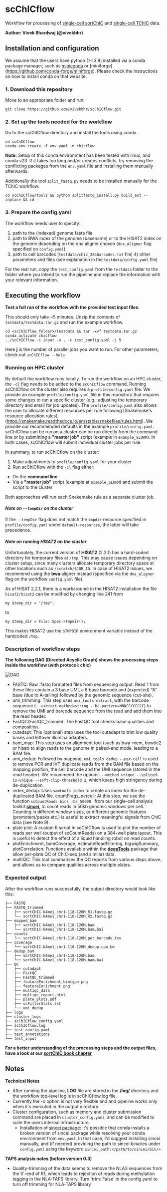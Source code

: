 # scChICflow

Workflow for processing of [single-cell sortChIC](https://www.ncbi.nlm.nih.gov/pmc/articles/PMC9925381/) and [single-cell TChIC](https://www.biorxiv.org/content/10.1101/2024.05.09.593364v1.abstract) data.

**Author: Vivek Bhardwaj (@vivekbhr)**

## Installation and configuration

We assume that the users have python (>=3.8) installed via a conda package manager, such as [miniconda](https://docs.conda.io/en/latest/miniconda.html) or [miniforge] (https://github.com/conda-forge/miniforge). Please check the instructions on how to install conda on that website.


### 1. Download this repository

Move to an appropriate folder and run:

```
git clone https://github.com/vivekbhr/scChICflow.git
```

### 2. Set up the tools needed for the workflow

Go to the scChICflow directory and install the tools using conda.

```
cd scChICflow
conda env create -f env.yaml -n chicflow
```

**Note:** Setup of this conda environment has been tested with linux, and conda v23. If it takes too long and/or creates conflicts, try removing the conflicting packages from the `env.yaml` file and installing them manually afterwards.

Additionally the tool `split_fastq.py` needs to be installed manually for the TChIC workflow:

```
cd scChICflow/tools && python splitfastq_install.py build_ext --inplace && cd -
```


### 3. Prepare the config.yaml

The workflow needs user to specify:

  1) path to the (indexed) genome fasta file
  2) path to BWA index of the genome (basename) or to the HISAT2  index on the genome depending on the dna aligner chosen (`dna_aligner` flag specified on `config.yaml`)
  3) path to  cell barcodes (`testdata/chic_384barcodes.txt` file)
	4) other parameters and files (see explanation in the `testdata/config.yaml` file)

For the real run, copy the `test_config.yaml` from the `testdata` folder to the folder where you intend to run the pipeline and replace the information with your relevant information.


## Executing the workflow

**Test a full run of the workflow with the provided test input files.**

This should only take ~5 minutes. Unzip the contents of `testdata/testdata.tar.gz` and run the example workflow.

```
cd <scChICflow_folder>/testdata && tar -xvf testdata.tar.gz
conda activate chicflow
../scChICflow -i input -o . -c test_config.yaml -j 5
```

Here **j** is the number of parallel jobs you want to run. For other parameters, check out `scChICflow --help`

### Running on HPC cluster

By default the workflow runs locally. To run the workflow on an HPC cluster, the `-cl` flag needs to be added to the `scChICflow` command. Running scChICflow on the cluster also requires a `profile/config.yaml` file.
We provide an example `profile/config.yaml` file in this repository that requires some changes to run a specific cluster (e.g.: adjusting the temporary directory and email for job updates).
The `profile/config.yaml` also allows the user to allocate different resources per rule following [Snakemake's resource allocation rules] (https://snakemake.readthedocs.io/en/stable/snakefiles/rules.html). We provide our recommended defaults in the example `profile/config.yaml`.
scChICflow can be run on a cluster can be run directly from the command line or by submitting a **"master job"** script (example in `example_SLURM`). In both cases, scChICflow will submit individual cluster jobs per rule.

In summary, to run scChICflow on the cluster:

  1. Make adjustments to `profile/config.yaml` for your cluster
  2. Run scChICflow with the `-cl` flag either:
  * On the **command line**
  * Via a **"master job"** script (example at `example_SLURM`) and submit the script to the cluster

Both approaches will run each Snakemake rule as a separate cluster job.

#### *Note on `--tempDir` on the cluster*
If the `--tempDir` flag does not match the `tmpdir` resource specified in `profile/config.yaml` under `default-resources`, the latter will take precedence.

#### *Note on running HISAT2 on the cluster*
Unfortunately, the current version of **HISAT2** (2.2.1) has a hard-coded directory for temporary files at `/tmp`. This may cause issues depending on cluster setup, since many clusters allocate temporary directory space at other locations such as `/scratch/$JOB_ID`. In case of HISAT2 issues, we recommend using the **bwa** aligner instead (specified via the `dna_aligner` flag on the workflow `config.yaml` file).

As of HISAT 2.2.1, there is a workaround: in the HISAT2 installation the file `hisat2/hisat2` can be modified by changing line 241 from

```
my $temp_dir = "/tmp";
```

to

```
my $temp_dir = File::Spec->tmpdir();
```

This makes HISAT2 use the `$TMPDIR` environment variable instead of the hardcoded `/tmp`.

### Description of workflow steps

**The following DAG (Directed Acyclic Graph) shows the processing steps inside the workflow (with protocol: chic)**

![DAG](./testdata/chic_dag.png)

 - FASTQ: Raw .fastq formatted files from sequencing output. Read 1 from these files contain a 3 base UMI, a 8 base barcode and (expected) "A" base (due to A-tailing) followed by the genomic sequence (cut-site).
 - umi_trimming: This step uses `umi_tools extract`, with the barcode sequence ( `--extract-method=string --bc-pattern=NNNCCCCCCCC`) to remove the UMI and barcode sequence from the read and add them into the read header.
 - FastQC/FastQC_trimmed: The FastQC tool checks base qualities and composition.
 - cutadapt: This (optional) step uses the tool cutadapt to trim low quality bases and leftover illumina adapters.
 - bam_map: This step uses an alignment tool (such as bwa-mem, bowtie2 or hisat) to align reads to the genome in paired-end mode, leading to a BAM file.
 - umi_dedup: Followed by mapping, `umi_tools dedup --per-cell` is used to remove PCR and IVT duplicate reads from the BAM file based on the mapping position, the cell barcode and the UMI sequence (stored in the read header). We recommend the options: `--method unique --spliced-is-unique --soft-clip-threshold 2`, which keeps high stringency during de-duplication.
 - index_dedup: Uses `samtools index` to create an index for the de-duplicated BAM file.
countFrags_percell: At this step, we use the function `scCountReads bins -bs 50000 ` from our single-cell analysis toolkit [**sincei**](https://sincei.readthedocs.io/en/latest/), to count reads in 50kb genomic windows per cell. Counting in different window sizes, or different genomic features (promoters/peaks etc.) is useful to extract meaningful signals from ChIC data (see Note 9).
 - plate plot: A custom R script in scChICflow is used to plot the number of reads per well (output of scCountReads) on a 384-well plate layout. This is useful to detect the effect of a liquid handling robot on read counts.
 - plotEnrichment, bamCoverage, estimateReadFiltering, bigwigSummary, plotCorrelation: Functions available within the [**deepTools**](https://deeptools.readthedocs.io/en/develop/) package that allow per-plate QC of ChIC-seq (and similar) data.
 - multiQC: This tool summarises the QC reports from various steps above, and allows us to compare qualities across multiple plates.


### Expected output

After the workflow runs successfully, the output directory would look like this:

```
├── FASTQ
├── FASTQ_trimmed
│   ├── sortChIC-k4me1_chr1-118-120M_R1.fastq.gz
│   └── sortChIC-k4me1_chr1-118-120M_R2.fastq.gz
├── mapped_bam
│   ├── sortChIC-k4me1_chr1-118-120M.bam
│   └── sortChIC-k4me1_chr1-118-120M.bam.bai
├── counts
│   └── sortChIC-k4me1_chr1-118-120M.per_barcode.tsv
├── coverage
│   └── sortChIC-k4me1_chr1-118-120M_dedup.cpm.bw
├── dedup_bam
│   ├── sortChIC-k4me1_chr1-118-120M.bam
│   └── sortChIC-k4me1_chr1-118-120M.bam.bai
├── QC
│   ├── cutadapt
│   ├── FastQC
│   ├── FastQC_trimmed
│   ├── featureEnrichment_biotype.png
│   ├── featureEnrichment.png
│   ├── multiqc_data
│   ├── multiqc_report.html
│   ├── plate_plots.pdf
│   ├── scFilterStats.txt
│   └── umi_dedup
├── logs
├── cluster_logs
├── scChICflow_config.yaml
├── scChICflow.log
├── test_config.yaml
├── test_annotations
└── test_input

```

**For a better understanding of the processing steps and the output files, have a look at our [sortChIC book chapter]()**

## Notes

**Technical Notes**

  - After running the pipeline, **LOG** file are stored in the **<output>/log/** directory and the workflow top-level log is in scChICflow.log file.
  - Currently the -o option is not very flexible and and pipeline works only when it's executed in the output directory.
  - Cluster configuration, such as memory and cluster submission command are placed in `cluster_config.yaml`, and can be modified to suite the users internal infrastructure.
	- Installation of [sincei package](https://sincei.readthedocs.io/en/latest/): it's possible that conda installs a broken version of sincei package while resolving your conda environment from `env.yaml`. In that case, I'd suggest installing sincei manually, and (if needed) providing the path to sincei binaries under `config.yaml` using the keyword `sincei_path:</path/to/sincei/bin/>`


**TAPS analysis notes (before version 0.3)**
  - Quality-trimming of the data seems to remove the NLA3 sequences from the 5'-end of R1, which leads to
    rejection of reads during methylation tagging in the NLA-TAPS library. Turn 'trim: False' in the config.yaml to
    turn off trimming for NLA-TAPS library
